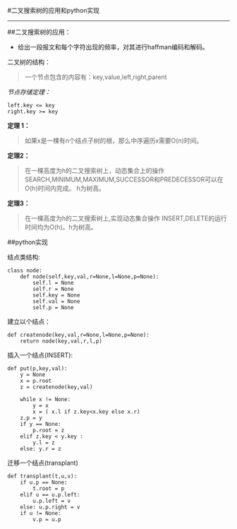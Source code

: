 
#二叉搜索树的应用和python实现

----

##二叉搜索树的应用：

- 给出一段报文和每个字符出现的频率，对其进行haffman编码和解码。


二叉树的结构：
> 一个节点包含的内容有：key,value,left,right,parent


*节点存储定理：*

    left.key <= key
    right.key >= key

**定理 1：**
> 如果x是一棵有n个结点子树的根，那么中序遍历x需要O(n)时间。

**定理2：**
> 在一棵高度为h的二叉搜索树上，动态集合上的操作 SEARCH,MINIMUM,MAXIMUM,SUCCESSOR和PREDECESSOR可以在O(h)时间内完成。 h为树高。

**定理3：**
> 在一棵高度为h的二叉搜索树上,实现动态集合操作 INSERT,DELETE的运行时间均为O(h)。h为树高。

##python实现


结点类结构:

    class node:
	    def node(self,key,val,r=None,l=None,p=None):
		    self.l = None
		    self.r = None
		    self.key = None
		    self.val = None
		    self.p = None

建立以个结点：

    def createnode(key,val,r=None,l=None,p=None):
	    return node(key,val,r,l,p)

插入一个结点(INSERT):

    def put(p,key,val):
		y = None
		x = p.root
		z = createnode(key,val)
	
		while x != None:
			y = x
			x = ( x.l if z.key<x.key else x.r)
		z.p = y
		if y == None:
			p.root = z
		elif z.key < y.key :
			y.l = z
		else: y.r = z

迁移一个结点(transplant)

	def transplant(t,u,v):
		if u.p == None:
			t.root = p
		elif u == u.p.left:
			u.p.left = v
		else: u.p.right = v
		if u != None:
			v.p = u.p














